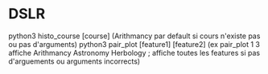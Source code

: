 # DSLR

python3 histo_course [course] (Arithmancy par default si cours n'existe pas ou pas d'arguments)
python3 pair_plot [feature1] [feature2] (ex pair_plot 1 3 affiche Arithmancy Astronomy Herbology ; affiche toutes les features si pas d'arguements ou arguments incorrects)
